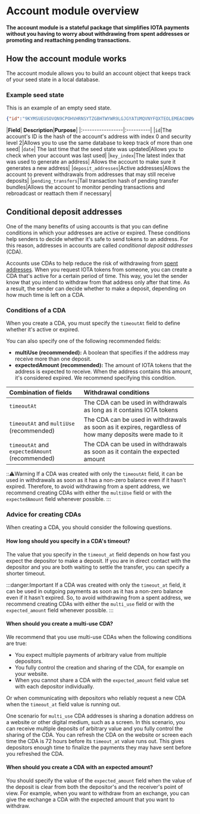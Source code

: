 # Account module overview

**The account module is a stateful package that simplifies IOTA payments without you having to worry about withdrawing from spent addresses or promoting and reattaching pending transactions.**

## How the account module works

The account module allows you to build an account object that keeps track of your seed state in a local database.

### Example seed state

This is an example of an empty seed state.

```json
{"id":"9KYMSUEUSOVQN9CPOHVHRNSYTZGBHTWYWR9LGJGYATUMQVNYFQXTEOLEMEACONMAR9AELKPVRCMGQ9MMD","date":"2019-11-22T12:50:35.7053709Z","key_index":0,"deposit_addresses":{},"pending_transfers":{}}
```

|**Field**| **Description**|**Purpose**|
|:-----------------|:----------|
|`id`|The account's ID is the hash of the account's address with index 0 and security level 2|Allows you to use the same database to keep track of more than one seed|
|`date`| The last time that the seed state was updated|Allows you to check when your account was last used|
|`key_index`|The latest index that was used to generate an address| Allows the account to make sure it generates a new address|
|`deposit_addresses`|Active addresses|Allows the account to prevent withdrawals from addresses that may still receive deposits|
|`pending_transfers`|Tail transaction hash of pending transfer bundles|Allows the account to monitor pending transactions and rebroadcast or reattach them if necessary|

## Conditional deposit addresses

One of the many benefits of using accounts is that you can define conditions in which your addresses are active or expired. These conditions help senders to decide whether it's safe to send tokens to an address. For this reason, addresses in accounts are called _conditional deposit addresses_ (CDA).

Accounts use CDAs to help reduce the risk of withdrawing from [spent addresses](root://getting-started/0.1/clients/addresses.md#spent-addresses). When you request IOTA tokens from someone, you can create a CDA that's active for a certain period of time. This way, you let the sender know that you intend to withdraw from that address only after that time. As a result, the sender can decide whether to make a deposit, depending on how much time is left on a CDA.

### Conditions of a CDA

When you create a CDA, you must specify the `timeoutAt` field to define whether it's active or expired.

You can also specify one of the following recommended fields:

- **multiUse (recommended):** A boolean that specifies if the address may receive more than one deposit.
- **expectedAmount (recommended):** The amount of IOTA tokens that the address is expected to receive. When the address contains this amount, it's considered expired. We recommend specifying this condition.

|  **Combination of fields** | **Withdrawal conditions**
| :----------| :----------|
|`timeoutAt` |The CDA can be used in withdrawals as long as it contains IOTA tokens|
|`timeoutAt` and `multiUse` (recommended) |The CDA can be used in withdrawals as soon as it expires, regardless of how many deposits were made to it|
|`timeoutAt` and `expectedAmount` (recommended) | The CDA can be used in withdrawals as soon as it contain the expected amount|

:::warning:Warning
If a CDA was created with only the `timeoutAt` field, it can be used in withdrawals as soon as it has a non-zero balance even if it hasn't expired. Therefore, to avoid withdrawing from a spent address, we recommend creating CDAs with either the `multiUse` field or with the `expectedAmount` field whenever possible.
:::

### Advice for creating CDAs

When creating a CDA, you should consider the following questions.

#### How long should you specify in a CDA's timeout?

The value that you specify in the `timeout_at` field depends on how fast you expect the depositor to make a deposit. If you are in direct contact with the depositor and you are both waiting to settle the transfer, you can specify a shorter timeout.

:::danger:Important
If a CDA was created with only the `timeout_at` field, it can be used in outgoing payments as soon as it has a non-zero balance even if it hasn't expired. So, to avoid withdrawing from a spent address, we recommend creating CDAs with either the `multi_use` field or with the `expected_amount` field whenever possible.
:::

#### When should you create a multi-use CDA?

We recommend that you use multi-use CDAs when the following conditions are true:

- You expect multiple payments of arbitrary value from multiple depositors.
- You fully control the creation and sharing of the CDA, for example on your website.
- When you cannot share a CDA with the `expected_amount` field value set with each depositor individually.

Or when communicating with depositors who reliably request a new CDA when the `timeout_at` field value is running out.

One scenario for `multi_use` CDA addresses is sharing a donation address on a website or other digital medium, such as a screen. In this scenario, you can receive multiple deposits of arbitrary value and you fully control the sharing of the CDA. You can refresh the CDA on the website or screen each time the CDA is 72 hours before its `timeout_at` value runs out. This gives depositors enough time to finalize the payments they may have sent before you refreshed the CDA.

#### When should you create a CDA with an expected amount?

You should specify the value of the `expected_amount` field when the value of the deposit is clear from both the depositor's and the receiver's point of view. For example, when you want to withdraw from an exchange, you can give the exchange a CDA with the expected amount that you want to withdraw.
